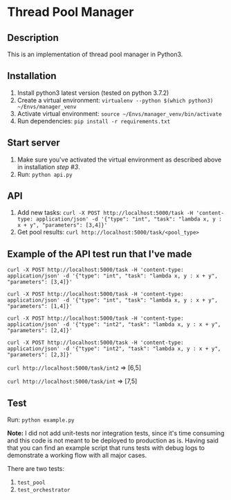 # Thread Pool Manager
## Description
This is an implementation of thread pool manager in Python3.

## Installation
1. Install python3 latest version (tested on python 3.7.2)
1. Create a virtual environment: `virtualenv --python $(which python3) ~/Envs/manager_venv`
1. Activate virtual environment: `source ~/Envs/manager_venv/bin/activate`
1. Run dependencies: `pip install -r requirements.txt`

## Start server
1. Make sure you've activated the virtual environment as described above in installation *step #3*.
1. Run: `python api.py`

## API
1. Add new tasks: `curl -X POST http://localhost:5000/task -H 'content-type: application/json' -d '{"type": "int", "task": "lambda x, y : x + y", "parameters": [3,4]}'`
1. Get pool results: `curl http://localhost:5000/task/<pool_type>`

## Example of the API test run that I've made
`curl -X POST http://localhost:5000/task -H 'content-type: application/json' -d '{"type": "int", "task": "lambda x, y : x + y", "parameters": [3,4]}'`

`curl -X POST http://localhost:5000/task -H 'content-type: application/json' -d '{"type": "int", "task": "lambda x, y : x + y", "parameters": [1,4]}'`

`curl -X POST http://localhost:5000/task -H 'content-type: application/json' -d '{"type": "int2", "task": "lambda x, y : x + y", "parameters": [2,4]}'`

`curl -X POST http://localhost:5000/task -H 'content-type: application/json' -d '{"type": "int2", "task": "lambda x, y : x + y", "parameters": [2,3]}'`

`curl http://localhost:5000/task/int2` => [6,5]

`curl http://localhost:5000/task/int` => [7,5]

## Test
Run: `python example.py`

**Note:**
I did not add unit-tests nor integration tests, since it's time consuming and this code is not meant to be deployed to production as is.
Having said that you can find an example script that runs tests with debug logs to demonstrate a working flow with all major cases.

There are two tests:
1. `test_pool`
1. `test_orchestrator`
